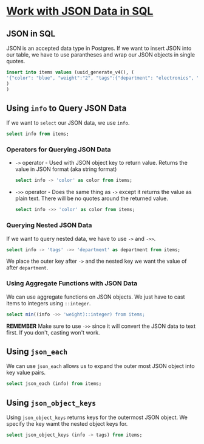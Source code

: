 # [Work with JSON Data in SQL](https://egghead.io/lessons/egghead-work-with-json-data-in-sql)

## JSON in SQL

JSON is an accepted data type in Postgres. If we want to insert JSON into our table, we have to use parantheses and wrap our JSON objects in single quotes.

```sql
insert into items values (uuid_generate_v4(), (
'{"color": "blue", "weight":"2", "tags":{"department": "electronics", "section": "computer"}}'
)
)
```

## Using `info` to Query JSON Data

If we want to `select` our JSON data, we use `info`.

```sql
select info from items;
```

### Operators for Querying JSON Data

- `->` operator - Used with JSON object key to return value. Returns the value in JSON format (aka string format)

    ```sql
    select info -> 'color' as color from items;
    ```

- `->>` operator - Does the same thing as `->` except it returns the value as plain text. There will be no quotes around the returned value.

    ```sql
    select info ->> 'color' as color from items;
    ```

### Querying Nested JSON Data

If we want to query nested data, we have to use `->` and `->>`.

```sql
select info -> 'tags' ->> 'department' as department from items;
```

We place the outer key after `->` and the nested key we want the value of after `department`.

### Using Aggregate Functions with JSON Data

We can use aggregate functions on JSON objects. We just have to cast items to integers using `::integer`.

```sql
select min((info ->> 'weight)::integer) from items;
```

**REMEMBER** Make sure to use `->>` since it will convert the JSON data to text first. If you don't, casting won't work.

## Using `json_each`

We can use `json_each` allows us to expand the outer most JSON object into key value pairs.

```sql
select json_each (info) from items;
```

## Using `json_object_keys`

Using `json_object_keys` returns keys for the outermost JSON object. We specify the key wamt the nested object keys for.

```sql
select json_object_keys (info -> tags) from items;
```
